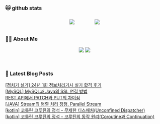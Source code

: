 
###  🐱 github stats  

<div id="main" align="center">
    <img src="https://github-readme-stats.vercel.app/api?username=peterica&count_private=true&show_icons=true&theme=radical"
        style="height: auto; margin-left: 20px; margin-right: 20px; padding: 10px;"/>
    <img src="https://github-readme-stats.vercel.app/api/top-langs/?username=peterica&layout=compact"   
        style="height: auto; margin-left: 20px; margin-right: 20px; padding: 10px;"/>
</div>

###  💁‍♀️ About Me  
<p align="center">
    <a href="https://peterica.tistory.com/"><img src="https://img.shields.io/badge/Blog-FF5722?style=flat-square&logo=Blogger&logoColor=white"/></a>
    <a href="mailto:ilovefran.ofm@gmail.com"><img src="https://img.shields.io/badge/Gmail-d14836?style=flat-square&logo=Gmail&logoColor=white&link=ilovefran.ofm@gmail.com"/></a>
</p>

<br>

### 📕 Latest Blog Posts   

<a href ="https://peterica.tistory.com/593"> [정처기 실기] 24년 1회 정보처리기사 실기 합격 후기 </a> <br><a href ="https://peterica.tistory.com/691"> [MySQL] MySQL과 Java의 SSL 연결 방법 </a> <br><a href ="https://peterica.tistory.com/690"> REST API에서 PATCH와 PUT의 차이점 </a> <br><a href ="https://peterica.tistory.com/689"> [JAVA] Stream의 병렬 처리 장점, Parallel Stream </a> <br><a href ="https://peterica.tistory.com/684"> [kotlin] 코틀린 코루틴의 정석 - 무제한 디스패처(Unconfined Dispatcher) </a> <br><a href ="https://peterica.tistory.com/687"> [kotlin] 코틀린 코루틴의 정석 - 코루틴의 동작 원리(Coroutine과 Continuation) </a> <br>